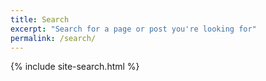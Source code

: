```yaml
---
title: Search
excerpt: "Search for a page or post you're looking for"
permalink: /search/
---
```


{% include site-search.html %}